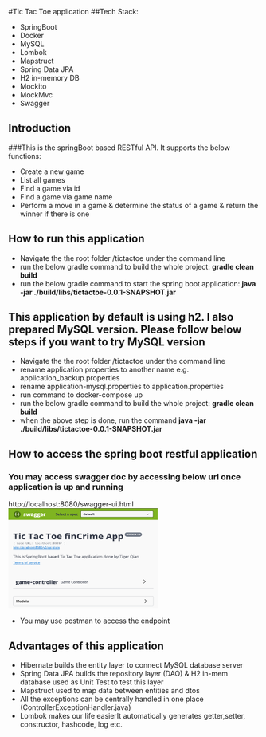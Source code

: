 
#Tic Tac Toe application
##Tech Stack:
* SpringBoot
* Docker
* MySQL
* Lombok
* Mapstruct
* Spring Data JPA
* H2 in-memory DB
* Mockito
* MockMvc
* Swagger

## Introduction
###This is the springBoot based RESTful API. It supports the below functions:

* Create a new game
* List all games
* Find a game via id
* Find a game via game name
* Perform a move in a game & determine the status of a game & return the winner if there is one

## How to run this application

* Navigate the the root folder /tictactoe under the command line
* run the below gradle command to build the whole project: **gradle clean build**
* run the below gradle command to start the spring boot application: **java -jar ./build/libs/tictactoe-0.0.1-SNAPSHOT.jar**

## This application by default is using h2. I also prepared MySQL version. Please follow below steps if you want to try MySQL version

* Navigate the the root folder /tictactoe under the command line
* rename application.properties to another name e.g. application_backup.properties
* rename application-mysql.properties to application.properties
* run command to docker-compose up
* run the below gradle command to build the whole project: **gradle clean build**
* when the above step is done, run the command **java -jar ./build/libs/tictactoe-0.0.1-SNAPSHOT.jar**


## How to access the spring boot restful application
### You may access swagger doc by accessing below url once application is up and running
http://localhost:8080/swagger-ui.html
<img src=".github/swagger-summary.png" width="300" height="200"/>
* You may use postman to access the endpoint



## Advantages of this application
* Hibernate builds the entity layer to connect MySQL database server
* Spring Data JPA builds the repository layer (DAO) & H2 in-mem database used as Unit Test to test this layer
* Mapstruct used to map data between entities and dtos
* All the exceptions can be centrally handled in one place (ControllerExceptionHandler.java)
* Lombok makes our life easierIt automatically generates getter,setter, constructor, hashcode, log etc.

